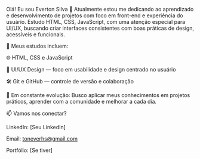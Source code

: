 Olá! Eu sou Everton Silva 👋
Atualmente estou me dedicando ao aprendizado e desenvolvimento de projetos com foco em front-end e experiência do usuário. Estudo HTML, CSS, JavaScript, com uma atenção especial para UI/UX, buscando criar interfaces consistentes com boas práticas de design, acessíveis e funcionais.

🎯 Meus estudos incluem:

🌐 HTML, CSS e JavaScript

🎨 UI/UX Design — foco em usabilidade e design centrado no usuário

🛠️ Git e GitHub — controle de versão e colaboração

🔄 Em constante evolução:
Busco aplicar meus conhecimentos em projetos práticos, aprender com a comunidade e melhorar a cada dia.

📫 Vamos nos conectar?

LinkedIn: [Seu LinkedIn]

Email: toneverhs@gmail.com

Portfólio: [Se tiver]

